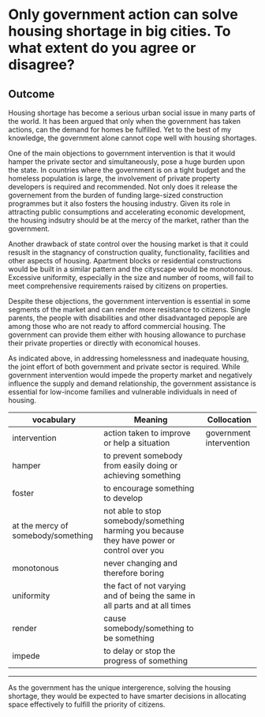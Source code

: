 # Only government action can solve housing shortage in big cities. To what extent do you agree or disagree?

## Outcome
  Housing shortage has become a serious urban social issue in many parts of the world. It has been argued that only when the government has taken actions, can the demand for homes be fulfilled. Yet to the best of my knowledge, the government alone cannot cope well with housing shortages.
  
   One of the main objections to government intervention is that it would hamper the private sector and simultaneously, pose a huge burden upon the state. In countries where the government is on a tight budget and the homeless population is large, the involvement of private property developers is required and recommended. Not only does it release the governement from the burden of funding large-sized construction programmes but it also fosters the housing industry. Given its role in attracting public consumptions and accelerating economic development, the housing indsutry should be at the mercy of the market, rather than the government.
   
  Another drawback of state control over the housing market is that it could resuslt in the stagnancy of construction quality, functionality, facilities and other aspects of housing. Apartment blocks or residential constructions would be built in a similar pattern and the cityscape would be monotonous. Excessive uniformity, especially in the size and number of rooms, will fail to meet comprehensive requirements raised by citizens on properties.

  Despite these objections, the government intervention is essential in some segments of the market and can render more resistance to citizens. Single parents, the people with disabilities and other disadvantaged pepople are among those who are not ready to afford commercial housing. The government can provide them either with housing allowance to purchase their private properties or directly with economical houses.

  As indicated above, in addressing homelessness and inadequate housing, the joint effort of both government and private sector is required. While government intervention would impede the property market and negatively influence the supply and demand relationship, the government assistance is essential for low-income families and vulnerable individuals in need of housing.

| vocabulary | Meaning | Collocation |
| ---------- | ------- | ----------- |
| intervention | action taken to improve or help a situation | government intervention |
| hamper | to prevent somebody from easily doing or achieving something | | 
| foster | to encourage something to develop | | 
| at the mercy of somebody/something | not able to stop somebody/something harming you because they have power or control over you | | 
| monotonous | never changing and therefore boring | 
| uniformity | the fact of not varying and of being the same in all parts and at all times | | 
| render | cause somebody/something to be something | 
| impede | to delay or stop the progress of something | 

-----




As the government has the unique intergerence, solving the housing shortage, they would be expected to have smarter decisions in allocating space effectively to fulfill the priority of citizens.
